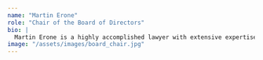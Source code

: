 ```yaml
---
name: "Martin Erone"
role: "Chair of the Board of Directors"
bio: |
  Martin Erone is a highly accomplished lawyer with extensive expertise in law. With legal qualifications from Uganda and the United Kingdom and over 25 years of experience, Martin is a Partner at Kampala Associated Advocates (KAA), leading the Energy and Infrastructure desk. He is deeply dedicated to community service and has actively participated in various philanthropic endeavours. He is Chairman of the Board for Justice Livelihood and Health (JLH). He has provided his valuable expertise to organisations such as Watoto Child Care Ministry and the Uganda Christian Lawyers Fraternity Board. His unwavering commitment to these causes serves as a trustworthy source of inspiration. Martin is deeply committed to addressing social and economic justice issues and actively advocates for the underprivileged and marginalised through various charitable initiatives.
image: "/assets/images/board_chair.jpg"
---
```

